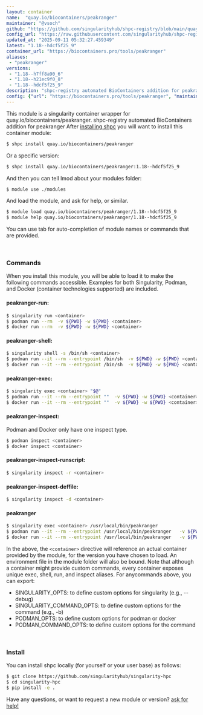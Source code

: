 ```yaml
---
layout: container
name:  "quay.io/biocontainers/peakranger"
maintainer: "@vsoch"
github: "https://github.com/singularityhub/shpc-registry/blob/main/quay.io/biocontainers/peakranger/container.yaml"
config_url: "https://raw.githubusercontent.com/singularityhub/shpc-registry/main/quay.io/biocontainers/peakranger/container.yaml"
updated_at: "2025-09-11 05:32:27.459349"
latest: "1.18--hdcf5f25_9"
container_url: "https://biocontainers.pro/tools/peakranger"
aliases:
 - "peakranger"
versions:
 - "1.18--h7ff8a90_6"
 - "1.18--h21ec9f0_8"
 - "1.18--hdcf5f25_9"
description: "shpc-registry automated BioContainers addition for peakranger"
config: {"url": "https://biocontainers.pro/tools/peakranger", "maintainer": "@vsoch", "description": "shpc-registry automated BioContainers addition for peakranger", "latest": {"1.18--hdcf5f25_9": "sha256:9bf8510d96ae52c863b45ce12723fcdabae10415ecd481d19b05b281992344ef"}, "tags": {"1.18--h7ff8a90_6": "sha256:8b5362df08ee2ab33efb3e1bada5178a18cb30960c3f598994969bc00fd6a0b4", "1.18--h21ec9f0_8": "sha256:d6e7521fc55e2b48daeff0485f53bbef182929ede9704099e1934072a69b7d79", "1.18--hdcf5f25_9": "sha256:9bf8510d96ae52c863b45ce12723fcdabae10415ecd481d19b05b281992344ef"}, "docker": "quay.io/biocontainers/peakranger", "aliases": {"peakranger": "/usr/local/bin/peakranger"}}
---
```


This module is a singularity container wrapper for quay.io/biocontainers/peakranger.
shpc-registry automated BioContainers addition for peakranger
After [installing shpc](#install) you will want to install this container module:


```bash
$ shpc install quay.io/biocontainers/peakranger
```

Or a specific version:

```bash
$ shpc install quay.io/biocontainers/peakranger:1.18--hdcf5f25_9
```

And then you can tell lmod about your modules folder:

```bash
$ module use ./modules
```

And load the module, and ask for help, or similar.

```bash
$ module load quay.io/biocontainers/peakranger/1.18--hdcf5f25_9
$ module help quay.io/biocontainers/peakranger/1.18--hdcf5f25_9
```

You can use tab for auto-completion of module names or commands that are provided.

<br>

### Commands

When you install this module, you will be able to load it to make the following commands accessible.
Examples for both Singularity, Podman, and Docker (container technologies supported) are included.

#### peakranger-run:

```bash
$ singularity run <container>
$ podman run --rm  -v ${PWD} -w ${PWD} <container>
$ docker run --rm  -v ${PWD} -w ${PWD} <container>
```

#### peakranger-shell:

```bash
$ singularity shell -s /bin/sh <container>
$ podman run --it --rm --entrypoint /bin/sh  -v ${PWD} -w ${PWD} <container>
$ docker run --it --rm --entrypoint /bin/sh  -v ${PWD} -w ${PWD} <container>
```

#### peakranger-exec:

```bash
$ singularity exec <container> "$@"
$ podman run --it --rm --entrypoint ""  -v ${PWD} -w ${PWD} <container> "$@"
$ docker run --it --rm --entrypoint ""  -v ${PWD} -w ${PWD} <container> "$@"
```

#### peakranger-inspect:

Podman and Docker only have one inspect type.

```bash
$ podman inspect <container>
$ docker inspect <container>
```

#### peakranger-inspect-runscript:

```bash
$ singularity inspect -r <container>
```

#### peakranger-inspect-deffile:

```bash
$ singularity inspect -d <container>
```


#### peakranger

```bash
$ singularity exec <container> /usr/local/bin/peakranger
$ podman run --it --rm --entrypoint /usr/local/bin/peakranger   -v ${PWD} -w ${PWD} <container> -c " $@"
$ docker run --it --rm --entrypoint /usr/local/bin/peakranger   -v ${PWD} -w ${PWD} <container> -c " $@"
```



In the above, the `<container>` directive will reference an actual container provided
by the module, for the version you have chosen to load. An environment file in the
module folder will also be bound. Note that although a container
might provide custom commands, every container exposes unique exec, shell, run, and
inspect aliases. For anycommands above, you can export:

 - SINGULARITY_OPTS: to define custom options for singularity (e.g., --debug)
 - SINGULARITY_COMMAND_OPTS: to define custom options for the command (e.g., -b)
 - PODMAN_OPTS: to define custom options for podman or docker
 - PODMAN_COMMAND_OPTS: to define custom options for the command

<br>

### Install

You can install shpc locally (for yourself or your user base) as follows:

```bash
$ git clone https://github.com/singularityhub/singularity-hpc
$ cd singularity-hpc
$ pip install -e .
```

Have any questions, or want to request a new module or version? [ask for help!](https://github.com/singularityhub/singularity-hpc/issues)
